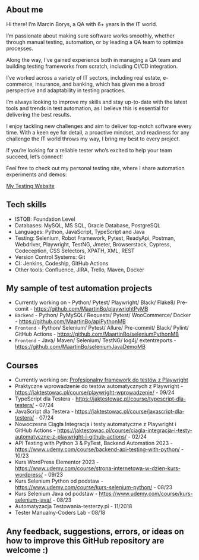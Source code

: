 ## About me
Hi there! I’m Marcin Borys, a QA with 6+ years in the IT world.

I’m passionate about making sure software works smoothly, whether through manual testing, automation, or by leading a QA team to optimize processes. 

Along the way, I’ve gained experience both in managing a QA team and building testing frameworks from scratch, including CI/CD integration. 

I’ve worked across a variety of IT sectors, including real estate, e-commerce, insurance, and banking, which has given me a broad perspective and adaptability in testing practices. 

I’m always looking to improve my skills and stay up-to-date with the latest tools and trends in test automation, as I believe this is essential for delivering the best results.

I enjoy tackling new challenges and aim to deliver top-notch software every time. With a keen eye for detail, a proactive mindset, and readiness for any challenge the IT world throws my way, I bring my best to every project.

If you’re looking for a reliable tester who’s excited to help your team succeed, let’s connect!

Feel free to check out my personal testing site, where I share automation experiments and demos: 

[My Testing Website](https://mb-qa.eu/)


## Tech skills

* ISTQB: Foundation Level 
* Databases: MySQL, MS SQL, Oracle Database, PostgreSQL
* Languages: Python, JavaScript, TypeScript and Java
* Testing: Selenium, Robot Framework, Pytest, ReadyApi, Postman, Webdriver, Playwright, TestNG, Jmeter, Browserstack, Cypress, Codeception, CSS Selectors, XPATH, XML, REST
* Version Control Systems: Git
* CI: Jenkins, Codeship, GitHub Actions
* Other tools: Confluence, JIRA, Trello, Maven, Docker 


## My sample of test automation projects
* Currently working on - Python/ Pytest/ Playwright/ Black/ Flake8/ Pre-comit - https://github.com/MaartinBo/playwrightPyMB
* `Backend` - Python/ PyMySQL/ Requests/ Pytest/ WooCommerce/ Docker -  https://github.com/MaartinBo/apiPythonMB
* `Frontend` - Python/ Selenium/ Pytest/ Allure/ Pre-commit/ Black/ Pylint/ GitHub Actions - https://github.com/MaartinBo/seleniumPythonMB 
* `Frontend` - Java/ Maven/ Selenium/ TestNG/ log4j/ extentreports - https://github.com/MaartinBo/seleniumJavaDemoMB

## Courses 
* Currently working on: [Profesjonalny framework do testów z Playwright](https://jaktestowac.pl/course/playwright-automatyzacja/)
* Praktyczne wprowadzenie do testów automatycznych z Playwright - https://jaktestowac.pl/course/playwright-wprowadzenie/ - 09/24
* TypeScript dla Testera - https://jaktestowac.pl/course/typescript-dla-testera/ - 07/24
* JavaScript dla Testera - https://jaktestowac.pl/course/javascript-dla-testera/ - 07/24
* Nowoczesna Ciągła Integracja i testy automatyczne z Playwright i GitHub Actions - https://jaktestowac.pl/course/ciagla-integracja-i-testy-automatyczne-z-playwright-i-github-actions/ - 02/24
* API Testing with Python 3 & PyTest, Backend Automation 2023 - https://www.udemy.com/course/backend-api-testing-with-python/  - 10/23
* Kurs WordPress Elementor 2023 - https://www.udemy.com/course/strona-internetowa-w-dzien-kurs-wordpress/ - 09/23
* Kurs Selenium Python od podstaw -https://www.udemy.com/course/kurs-selenium-python/ - 08/23
* Kurs Selenium Java od podstaw - https://www.udemy.com/course/kurs-selenium-java/ - 08/23
* Automatyzacja Testowania-testerzy.pl - 11/2018
* Tester Manualny-Coders Lab - 08/18 

## Any feedback, suggestions, errors, or ideas on how to improve this GitHub repository are welcome :)
